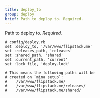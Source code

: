 ```yaml
---
title: deploy_to
group: deploy
brief: Path to deploy to. Required.
---
```



Path to deploy to. *Required.*

    # config/deploy.rb
    set :deploy_to, '/var/www/flipstack.me'
    set :releases_path, 'releases'
    set :shared_path, 'shared'
    set :current_path, 'current'
    set :lock_file, 'deploy.lock'
    
    # This means the following paths will be
    # created on `mina setup`:
    #    /var/www/flipstack.me/
    #    /var/www/flipstack.me/releases/
    #    /var/www/flipstack.me/shared/
